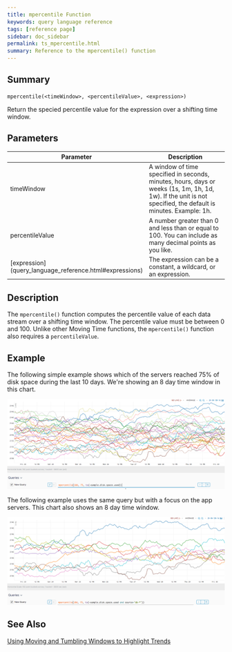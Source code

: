 ```yaml
---
title: mpercentile Function
keywords: query language reference
tags: [reference page]
sidebar: doc_sidebar
permalink: ts_mpercentile.html
summary: Reference to the mpercentile() function
---
```


## Summary

```
mpercentile(<timeWindow>, <percentileValue>, <expression>)
```

Return the specied percentile value for the expression over a shifting time window.

## Parameters

<table>
<tbody>
<thead>
<tr><th width="20%">Parameter</th><th width="80%">Description</th></tr>
</thead>
<tr>
<td>timeWindow</td>
<td>A window of time specified in seconds, minutes, hours, days or weeks (1s, 1m, 1h, 1d, 1w). If the unit is not specified, the default is minutes. Example: 1h.</td></tr>
<tr>
<td>percentileValue</td>
<td>A number greater than 0 and less than or equal to 100. You can include as many decimal points as you like.</td></tr>
<tr>
<td markdown="span"> [expression](query_language_reference.html#expressions)</td>
<td>The expression can be a constant, a wildcard, or an expression.   </td>
</tr>
</tbody>
</table>

## Description

The `mpercentile()` function computes the percentile value of each data stream over a shifting time window. The percentile value must be between 0 and 100.
Unlike other Moving Time functions, the `mpercentile()` function also requires a `percentileValue`.

## Example

The following simple example shows which of the servers reached 75% of disk space during the last 10 days. We're showing an 8 day time window in this chart.

![mpercentile simple](images/ts_mpercentile.png)

The following example uses the same query but with a focus on the app servers. This chart also shows an 8 day time window.

![mpercentile grouped](images/ts_mpercentile_app.png)

## See Also

[Using Moving and Tumbling Windows to Highlight Trends](https://docs.wavefront.com/query_language_windows_trends.html)
